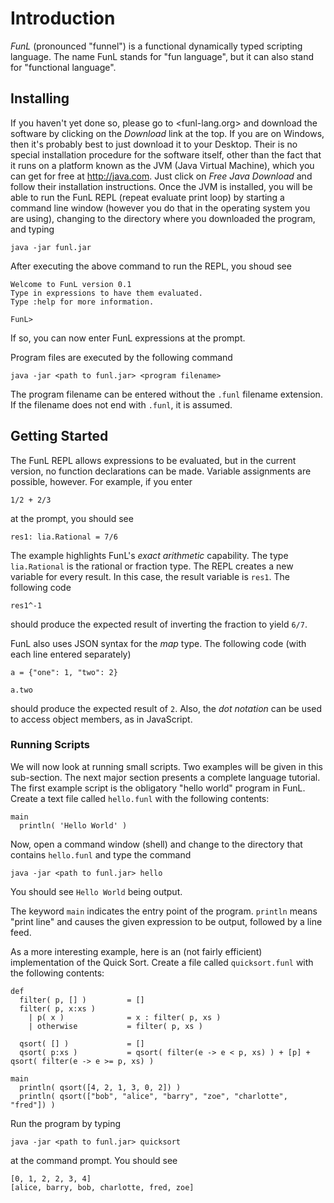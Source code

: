 # Introduction

*FunL* (pronounced "funnel") is a functional dynamically typed scripting language. The name FunL stands for "fun language", but it can also stand for "functional language".


## Installing

If you haven't yet done so, please go to <funl-lang.org> and download the software by clicking on the *Download* link at the top.  If you are on Windows, then it's probably best to just download it to your Desktop.  Their is no special installation procedure for the software itself, other than the fact that it runs on a platform known as the JVM (Java Virtual Machine), which you can get for free at <http://java.com>.  Just click on *Free Java Download* and follow their installation instructions.  Once the JVM is installed, you will be able to run the FunL REPL (repeat evaluate print loop) by starting a command line window (however you do that in the operating system you are using), changing to the directory where you downloaded the program, and typing

	java -jar funl.jar

After executing the above command to run the REPL, you shoud see

	Welcome to FunL version 0.1
	Type in expressions to have them evaluated.
	Type :help for more information.

	FunL>

If so, you can now enter FunL expressions at the prompt.

Program files are executed by the following command

	java -jar <path to funl.jar> <program filename>

The program filename can be entered without the `.funl` filename extension.  If the filename does not end with `.funl`, it is assumed.


## Getting Started

The FunL REPL allows expressions to be evaluated, but in the current version, no function declarations can be made.  Variable assignments are possible, however.  For example, if you enter

	1/2 + 2/3

at the prompt, you should see

	res1: lia.Rational = 7/6

The example highlights FunL's *exact arithmetic* capability.  The type `lia.Rational` is the rational or fraction type. The REPL creates a new variable for every result.  In this case, the result variable is `res1`.  The following code

	res1^-1

should produce the expected result of inverting the fraction to yield `6/7`.

FunL also uses JSON syntax for the *map* type.  The following code (with each line entered separately)

	a = {"one": 1, "two": 2}

	a.two

should produce the expected result of `2`.  Also, the *dot notation* can be used to access object members, as in JavaScript.


### Running Scripts

We will now look at running small scripts.  Two examples will be given in this sub-section.  The next major section presents a complete language tutorial.  The first example script is the obligatory "hello world" program in FunL.  Create a text file called `hello.funl` with the following contents:

	main
	  println( 'Hello World' )

Now, open a command window (shell) and change to the directory that contains `hello.funl` and type the command

	java -jar <path to funl.jar> hello

You should see `Hello World` being output.

The keyword `main` indicates the entry point of the program.  `println` means "print line" and causes the given expression to be output, followed by a line feed.

As a more interesting example, here is an (not fairly efficient) implementation of the Quick Sort.  Create a file called `quicksort.funl` with the following contents:

	def
	  filter( p, [] )         = []
	  filter( p, x:xs )
	    | p( x )              = x : filter( p, xs )
	    | otherwise           = filter( p, xs )

	  qsort( [] )             = []
	  qsort( p:xs )           = qsort( filter(e -> e < p, xs) ) + [p] + qsort( filter(e -> e >= p, xs) )

	main
	  println( qsort([4, 2, 1, 3, 0, 2]) )
	  println( qsort(["bob", "alice", "barry", "zoe", "charlotte", "fred"]) )

Run the program by typing

	java -jar <path to funl.jar> quicksort

at the command prompt.  You should see

	[0, 1, 2, 2, 3, 4]
	[alice, barry, bob, charlotte, fred, zoe]